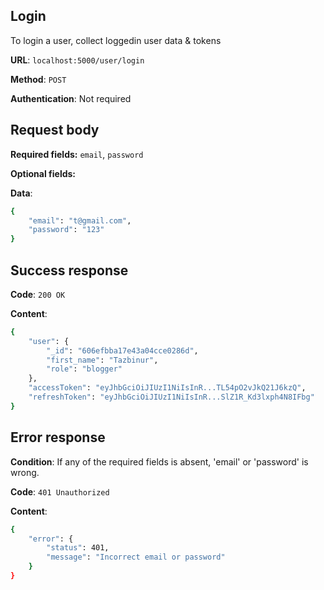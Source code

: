 ## Login
To login a user, collect loggedin user data & tokens

**URL**: `localhost:5000/user/login`

**Method**: `POST`

**Authentication**: Not required

## Request body
**Required fields:** `email`, `password`

**Optional fields:** 

**Data**:
```bash
{
    "email": "t@gmail.com",
    "password": "123"
}
```

## Success response
**Code**: `200 OK`

**Content**:
```bash
{
    "user": {
        "_id": "606efbba17e43a04cce0286d",
        "first_name": "Tazbinur",
        "role": "blogger"
    },
    "accessToken": "eyJhbGciOiJIUzI1NiIsInR...TL54pO2vJkQ21J6kzQ",
    "refreshToken": "eyJhbGciOiJIUzI1NiIsInR...SlZ1R_Kd3lxph4N8IFbg"
}
```

## Error response
**Condition**: If any of the required fields is absent, 'email' or 'password' is wrong.

**Code**: `401 Unauthorized`

**Content**:
```bash
{
    "error": {
        "status": 401,
        "message": "Incorrect email or password"
    }
}
```